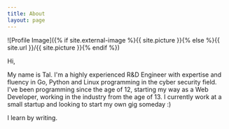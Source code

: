 ```yaml
---
title: About
layout: page
---
```

![Profile Image]({% if site.external-image %}{{ site.picture }}{% else %}{{ site.url }}/{{ site.picture }}{% endif %})

<p>Hi,</p>

<p>My name is Tal. I'm a highly experienced R&D Engineer with expertise and fluency in Go, Python and Linux programming in the cyber security field. I've been programming since the age of 12, starting my way as a Web Developer, working in the industry from the age of 13. I currently work at a small startup and looking to start my own gig someday :)

I learn by writing.</p>
